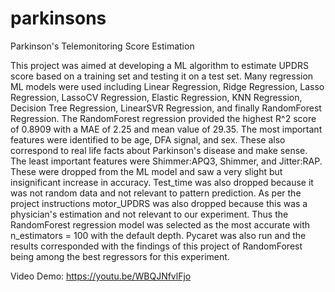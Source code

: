 # parkinsons
Parkinson's Telemonitoring Score Estimation


This project was aimed at developing a ML algorithm to estimate UPDRS score based on a training set and testing it on a test set. Many regression ML models were used including Linear Regression, Ridge Regression, Lasso Regression, LassoCV Regression, Elastic Regression, KNN Regression, Decision Tree Regression, LinearSVR Regression, and finally RandomForest Regression. The RandomForest regression provided the highest R^2 score of 0.8909 with a MAE of 2.25 and mean value of 29.35. The most important features were identified to be age, DFA signal, and sex. These also correspond to real life facts about Parkinson's disease and make sense. The least important features were Shimmer:APQ3, Shimmer, and Jitter:RAP. These were dropped from the ML model and saw a very slight but insignificant increase in accuracy. Test_time was also dropped because it was not random data and not relevant to pattern prediction. As per the project instructions motor_UPDRS was also dropped because this was a physician's estimation and not relevant to our experiment. Thus the RandomForest regression model was selected as the most accurate with n_estimators = 100 with the default depth. Pycaret was also run and the results corresponded with the findings of this project of RandomForest being among the best regressors for this experiment.

Video Demo:
https://youtu.be/WBQJNfvlFjo

